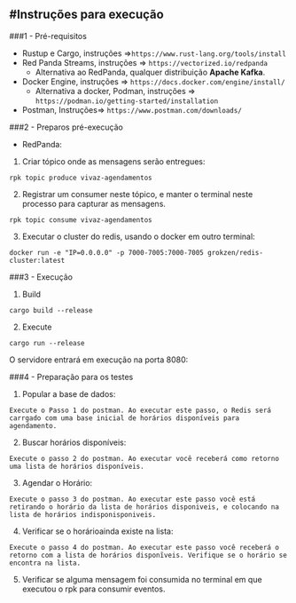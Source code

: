 #Instruções para execução
----------------------------------------------------
###1 - Pré-requisitos
* Rustup e Cargo, instruções =>`https://www.rust-lang.org/tools/install`
* Red Panda Streams, instruções => `https://vectorized.io/redpanda`
    * Alternativa ao RedPanda, qualquer distribuição **Apache Kafka**.
* Docker Engine, instruções => `https://docs.docker.com/engine/install/`
    * Alternativa a docker, Podman, instruções => `https://podman.io/getting-started/installation`
* Postman, Instruções=> `https://www.postman.com/downloads/`

###2 - Preparos pré-execução



* RedPanda:

1. Criar tópico onde as mensagens serão entregues:

`rpk topic produce vivaz-agendamentos`

2. Registrar um consumer neste tópico, e manter o terminal neste processo para capturar as mensagens.

`rpk topic consume vivaz-agendamentos`

3. Executar o cluster do redis, usando o docker em outro terminal:

`docker run -e "IP=0.0.0.0" -p 7000-7005:7000-7005 grokzen/redis-cluster:latest`


###3 - Execução

1. Build

`cargo build --release`

2. Execute

`cargo run --release`

O servidore entrará em execução na porta 8080:


###4 - Preparação para os testes

1. Popular a base de dados:

`Execute o Passo 1 do postman.
   Ao executar este passo, o Redis será carrgado com uma base inicial de horários disponíveis para agendamento.`
   
2. Buscar horários disponíveis:

`Execute o passo 2 do postman.
  Ao executar você receberá como retorno uma lista de horários disponíveis.`

3. Agendar o Horário:

`Execute o passo 3 do postman.
   Ao executar este passo você está retirando o horário da lista de horários disponiveis,
   e colocando na lista de horários indisponisponiveis.`
   
4. Verificar se o horárioainda existe na lista:

`Execute o passo 4 do postman.
   Ao executar este passo você receberá o retorno com a lista de horários disponĩveis.
   Verifique se o horário se encontra na lista.`

5. Verificar se alguma mensagem foi consumida no terminal em que executou o rpk para consumir eventos.